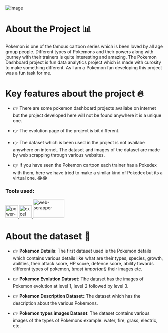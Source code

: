 ![image](https://user-images.githubusercontent.com/49811782/135673141-466db176-7646-4f2c-b886-87c0123c6c95.png)

# About the Project 📊
Pokemon is one of the famous cartoon series which is been loved by all age group people. Different types of Pokemons and their powers along with journey with their trainers is quite interesting and amazing. The Pokemon Dashboard project is fun data analytics project which is made with curosity to make something different. As I am a Pokemon fan developing this project was a fun task for me.

# Key features about the project 🔥

- 👉 There are some pokemon dashboard projects availabe on internet but the project developed here will not be found anywhere it is a unique one.

- 👉 The evolution page of the project is bit different.

- 👉 The dataset which is been used in the project is not availabe anywhere on internet. The dataset and images of the dataset are made by web scrapping through various websites.

- 👉 If you have seen the Pokemon cartoon each trainer has a Pokedex with them, here we have tried to make a similar kind of Pokedex but its a virtual one. 😂😂

### Tools used:
<p>
  <a href="https://www.python.org" target="_blank"> <img loading="lazy" src="https://www.vectorlogo.zone/logos/microsoft_powerbi/microsoft_powerbi-icon.svg" alt="power-bi" width="40" height="40"/> </a>
<a href="https://www.python.org" target="_blank"> <img loading="lazy" src="https://webobjects2.cdw.com/is/image/CDW/5300125?$product-main$" alt="excel" width="40" height="40"/> </a>
<a href="https://webscraper.io/" target="_blank"> <img loading="lazy" src="https://data-ox.com/wp-content/uploads/2020/09/webscrapper.jpg" alt="web-scrapper" width="100" height="60"/> </a>
</p>

# About the dataset 📝

- 👉 **Pokemon Details**: The first dataset used is the Pokemon details which contains various details like what are their types, species, growth, abilities, their attack score, HP score, defence score, ability towards different types of pokemon, *(most important)* their images etc.

- 👉 **Pokemon Evolution Dataset**: The dataset has the images of Pokemon evolution at level 1, level 2 followed by level 3.

- 👉 **Pokemon Description Dataset:** The dataset which has the description about the various Pokemons.

- 👉 **Pokemon types images Dataset**: The dataset contains various images of the types of Pokemons example: water, fire, grass, electric, etc.
